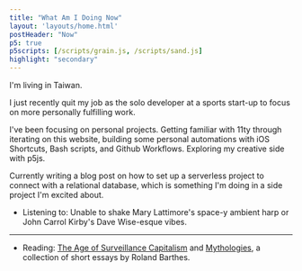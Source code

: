 ```yaml
---
title: "What Am I Doing Now"
layout: 'layouts/home.html'
postHeader: "Now"
p5: true
p5scripts: [/scripts/grain.js, /scripts/sand.js]
highlight: "secondary"
---
```

I'm living in Taiwan.

I just recently quit my job as the solo developer at a sports start-up to focus on more personally fulfilling work.

I've been focusing on personal projects. Getting familiar with 11ty through iterating on this website, building some personal automations with iOS Shortcuts, Bash scripts, and Github Workflows. Exploring my creative side with p5js. 

Currently writing a blog post on how to set up a serverless project to connect with a relational database, which is something I'm doing in a side project I'm excited about.

* Listening to: Unable to shake Mary Lattimore's space-y ambient harp or John Carrol Kirby's Dave Wise-esque vibes.
---
* Reading: [The Age of Surveillance Capitalism](https://www.goodreads.com/book/show/26195941-the-age-of-surveillance-capitalism) and [Mythologies](https://www.goodreads.com/book/show/51715.Mythologies?from_search=true&from_srp=true&qid=6mxSC7MCZ9&rank=1), a collection of short essays by Roland Barthes. 


